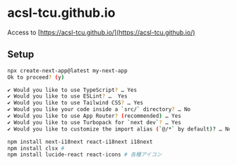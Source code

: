 # acsl-tcu.github.io

Access to [https://acsl-tcu.github.io/](https://acsl-tcu.github.io/)

## Setup

```bash
npx create-next-app@latest my-next-app
Ok to proceed? (y)

✔ Would you like to use TypeScript? … Yes
✔ Would you like to use ESLint? …  Yes
✔ Would you like to use Tailwind CSS? … Yes
✔ Would you like your code inside a `src/` directory? … No 
✔ Would you like to use App Router? (recommended) … Yes
✔ Would you like to use Turbopack for `next dev`? … Yes
✔ Would you like to customize the import alias (`@/*` by default)? … No
```

```bash
npm install next-i18next react-i18next i18next
npm install clsx # 
npm install lucide-react react-icons # 各種アイコン
```